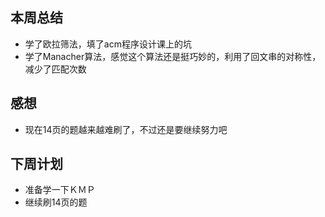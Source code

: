 ## 本周总结
+ 学了欧拉筛法，填了acm程序设计课上的坑
+ 学了Manacher算法，感觉这个算法还是挺巧妙的，利用了回文串的对称性，减少了匹配次数

## 感想
+ 现在14页的题越来越难刷了，不过还是要继续努力吧

## 下周计划
+ 准备学一下ＫＭＰ
+ 继续刷14页的题
